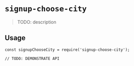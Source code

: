 # `signup-choose-city`

> TODO: description

## Usage

```
const signupChooseCity = require('signup-choose-city');

// TODO: DEMONSTRATE API
```
